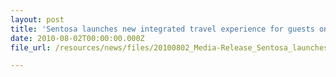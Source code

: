 ```yaml
---
layout: post
title: 'Sentosa launches new integrated travel experience for guests onboard the Sentosa Rider'
date: 2010-08-02T00:00:00.000Z
file_url: /resources/news/files/20100802_Media-Release_Sentosa_launches_new_integrated_travel_experience_for_guests_onboard_Sentosa_Rider.pdf

---
```


